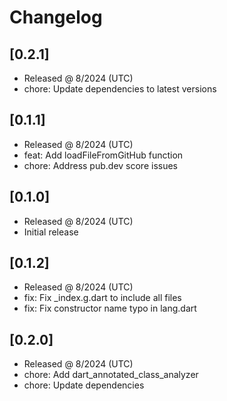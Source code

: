 # Changelog

## [0.2.1]

- Released @ 8/2024 (UTC)
- chore: Update dependencies to latest versions

## [0.1.1]

- Released @ 8/2024 (UTC)
- feat: Add loadFileFromGitHub function
- chore: Address pub.dev score issues

## [0.1.0]

- Released @ 8/2024 (UTC)
- Initial release

## [0.1.2]

- Released @ 8/2024 (UTC)
- fix: Fix _index.g.dart to include all files
- fix: Fix constructor name typo in lang.dart

## [0.2.0]

- Released @ 8/2024 (UTC)
- chore: Add dart_annotated_class_analyzer
- chore: Update dependencies

